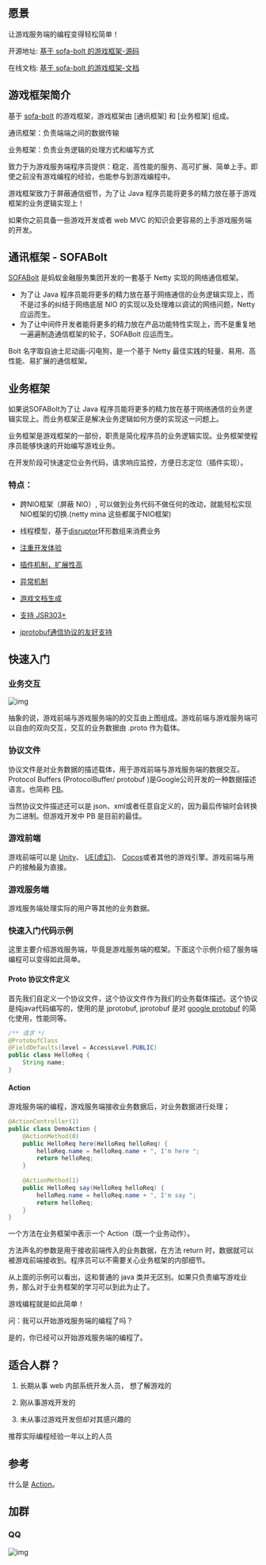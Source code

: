 ## 愿景

让游戏服务端的编程变得轻松简单！



开源地址: [基于 sofa-bolt 的游戏框架-源码](https://gitee.com/iohao/bolt-game-sun)

在线文档: [基于 sofa-bolt 的游戏框架-文档](https://gitee.com/link?target=https%3A%2F%2Fwww.yuque.com%2Fiohao%2Fgame)

## 游戏框架简介

基于 [sofa-bolt](https://www.sofastack.tech/projects/sofa-bolt/overview/) 的游戏框架，游戏框架由 [通讯框架] 和 [业务框架] 组成。

通讯框架：负责端端之间的数据传输

业务框架：负责业务逻辑的处理方式和编写方式



致力于为游戏服务端程序员提供：稳定、高性能的服务、高可扩展、简单上手。即使之前没有游戏编程的经验，也能参与到游戏编程中。

游戏框架致力于屏蔽通信细节，为了让 Java 程序员能将更多的精力放在基于游戏框架的业务逻辑实现上！

如果你之前具备一些游戏开发或者 web MVC 的知识会更容易的上手游戏服务端的开发。

## 通讯框架 - SOFABolt

[SOFABolt](https://www.sofastack.tech/projects/sofa-bolt/overview/) 是蚂蚁金融服务集团开发的一套基于 Netty 实现的网络通信框架。

- 为了让 Java 程序员能将更多的精力放在基于网络通信的业务逻辑实现上，而不是过多的纠结于网络底层 NIO 的实现以及处理难以调试的网络问题，Netty 应运而生。
- 为了让中间件开发者能将更多的精力放在产品功能特性实现上，而不是重复地一遍遍制造通信框架的轮子，SOFABolt 应运而生。



Bolt 名字取自迪士尼动画-闪电狗，是一个基于 Netty 最佳实践的轻量、易用、高性能、易扩展的通信框架。

## 业务框架

如果说SOFABolt为了让 Java 程序员能将更多的精力放在基于网络通信的业务逻辑实现上。而业务框架正是解决业务逻辑如何方便的实现这一问题上。

业务框架是游戏框架的一部份，职责是简化程序员的业务逻辑实现。业务框架使程序员能够快速的开始编写游戏业务。

在开发阶段可快速定位业务代码，请求响应监控，方便日志定位（插件实现）。



### 特点：

- 跨NIO框架（屏蔽 NIO）, 可以做到业务代码不做任何的改动，就能轻松实现NIO框架的切换.(netty mina 这些都属于NIO框架)
- 线程模型，基于[disruptor](https://www.yuque.com/iohao/game/gmfy1k)环形数组来消费业务

- [注重开发体验](https://www.yuque.com/iohao/game/wotnhl) 
- [插件机制，扩展性高](https://www.yuque.com/iohao/game/gmxz33)

- [异常机制](https://www.yuque.com/iohao/game/avlo99)
- [游戏文档生成](https://www.yuque.com/iohao/game/irth38)

- [支持 JSR303+](https://www.yuque.com/iohao/game/ghng6g)
- [jprotobuf通信协议的友好支持](https://www.yuque.com/iohao/game/mbr9in)



## 快速入门

### 业务交互



![img](https://gitee.com/iohao/xmindpic/raw/master/game/interaction.jpeg)



抽象的说，游戏前端与游戏服务端的的交互由上图组成。游戏前端与游戏服务端可以自由的双向交互，交互的业务数据由 .proto 作为载体。



### 协议文件

协议文件是对业务数据的描述载体，用于游戏前端与游戏服务端的数据交互。Protocol Buffers (ProtocolBuffer/ protobuf )是Google公司开发的一种数据描述语言。也简称 [PB](https://www.oschina.net/p/protocol+buffers)。

当然协议文件描述还可以是 json、xml或者任意自定义的，因为最后传输时会转换为二进制。但游戏开发中 PB 是目前的最佳。



### 游戏前端

游戏前端可以是 [Unity](https://unity.cn/)、 [UE(虚幻)](https://www.unrealengine.com/zh-CN/)、 [Cocos](https://www.cocos.com/)或者其他的游戏引擎。游戏前端与用户的接触最为直接。



### 游戏服务端

游戏服务端处理实际的用户等其他的业务数据。



### 快速入门代码示例

这里主要介绍游戏服务端，毕竟是游戏服务端的框架。下面这个示例介绍了服务端编程可以变得如此简单。



#### Proto 协议文件定义

首先我们自定义一个协议文件，这个协议文件作为我们的业务载体描述。这个协议是纯java代码编写的，使用的是 jprotobuf, jprotobuf 是对 [google protobuf](https://www.oschina.net/p/protocol+buffers) 的简化使用，性能同等。

```java
/** 请求 */
@ProtobufClass
@FieldDefaults(level = AccessLevel.PUBLIC)
public class HelloReq {
    String name;
}
```



#### Action

游戏服务端的编程，游戏服务端接收业务数据后，对业务数据进行处理；

```java
@ActionController(1)
public class DemoAction {
    @ActionMethod(0)
    public HelloReq here(HelloReq helloReq) {
        helloReq.name = helloReq.name + ", I'm here ";
        return helloReq;
    }
    
	@ActionMethod(1)
    public HelloReq say(HelloReq helloReq) {
        helloReq.name = helloReq.name + ", I'm say ";
        return helloReq;
    }
}
```

一个方法在业务框架中表示一个 Action（既一个业务动作）。

方法声名的参数是用于接收前端传入的业务数据，在方法 return 时，数据就可以被游戏前端接收到。程序员可以不需要关心业务框架的内部细节。



从上面的示例可以看出，这和普通的 java 类并无区别。如果只负责编写游戏业务，那么对于业务框架的学习可以到此为止了。

游戏编程就是如此简单！



问：我可以开始游戏服务端的编程了吗？

是的，你已经可以开始游戏服务端的编程了。



## 适合人群？

1. 长期从事 web 内部系统开发人员， 想了解游戏的
2. 刚从事游戏开发的

1. 未从事过游戏开发但却对其感兴趣的



推荐实际编程经验一年以上的人员



## 参考

什么是 [Action](https://www.yuque.com/iohao/game/sqcevl)。



## 加群



### QQ

![img](https://gitee.com/iohao/xmindpic/raw/master/game/QQ1.jpeg)